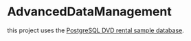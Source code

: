 # AdvancedDataManagement
this project uses the <a href='https://www.postgresqltutorial.com/postgresql-getting-started/postgresql-sample-database/'>PostgreSQL DVD rental sample database</a>.